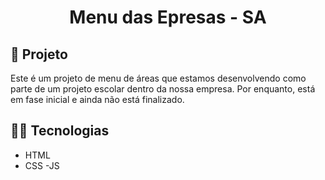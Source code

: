 <h1 align="center">
  Menu das Epresas - SA
</h1>


## 📓 Projeto
Este é um projeto de menu de áreas que estamos desenvolvendo como parte de um projeto escolar dentro da nossa empresa. 
Por enquanto, está em fase inicial e ainda não está finalizado.

## 🧑‍💻 Tecnologias
- HTML
- CSS
-JS
